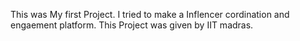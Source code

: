 This was My first Project. I tried to make a Inflencer cordination and engaement platform. This Project was given by IIT madras. 
